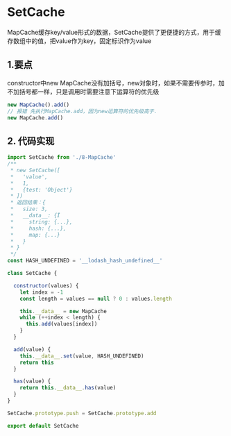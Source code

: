 # SetCache

MapCache缓存key/value形式的数据，SetCache提供了更便捷的方式，用于缓存数组中的值，把value作为key，固定标识作为value

## 1.要点
constructor中new MapCache没有加括号，new对象时，如果不需要传参时，加不加括号都一样，只是调用时需要注意下运算符的优先级
```js
new MapCache().add()
// 报错 先执行MapCache.add，因为new运算符的优先级高于.
new MapCache.add()
```

## 2. 代码实现

```js
import SetCache from './8-MapCache'
/**
 * new SetCache([
 *   'value',
 *   1,
 *   {test: 'Object'}
 * ])
 * 返回结果：{
 *   size: 3,
 *   __data__: {Ï
 *     string: {...},
 *     hash: {...},
 *     map: {...}
 *   }
 * }
 */
const HASH_UNDEFINED = '__lodash_hash_undefined__'

class SetCache {

  constructor(values) {
    let index = -1
    const length = values == null ? 0 : values.length

    this.__data__ = new MapCache
    while (++index < length) {
      this.add(values[index])
    }
  }

  add(value) {
    this.__data__.set(value, HASH_UNDEFINED)
    return this
  }

  has(value) {
    return this.__data__.has(value)
  }
}

SetCache.prototype.push = SetCache.prototype.add

export default SetCache
```
